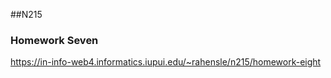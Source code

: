 ##N215

### Homework Seven

https://in-info-web4.informatics.iupui.edu/~rahensle/n215/homework-eight
